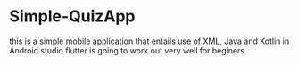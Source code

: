 # Simple-QuizApp
this is a simple mobile application that entails use of XML, Java and Kotlin in Android studio
flutter is going to work out very well for beginers
